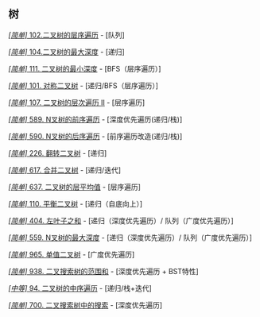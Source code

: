 ## 树

[*[简单]* 102.二叉树的层序遍历](https://leetcode-cn.com/problems/binary-tree-level-order-traversal) - [队列]

[*[简单]* 104.二叉树的最大深度](https://leetcode-cn.com/problems/maximum-depth-of-binary-tree) - [递归]

[*[简单]* 111. 二叉树的最小深度](https://leetcode-cn.com/problems/minimum-depth-of-binary-tree/submissions/) - [BFS（层序遍历）]

[*[简单]* 101. 对称二叉树](https://leetcode-cn.com/problems/symmetric-tree/) - [递归/BFS（层序遍历）]

[*[简单]* 107. 二叉树的层次遍历 II](https://leetcode-cn.com/problems/binary-tree-level-order-traversal-ii/submissions/) - [层序遍历]

[*[简单]* 589. N叉树的前序遍历](https://leetcode-cn.com/problems/n-ary-tree-preorder-traversal/submissions/) - [深度优先遍历(递归/栈)]

[*[简单]* 590. N叉树的后序遍历](https://leetcode-cn.com/problems/n-ary-tree-postorder-traversal/) - [前序遍历改造(递归/栈)]

[*[简单]* 226. 翻转二叉树](https://leetcode-cn.com/problems/invert-binary-tree/submissions/) - [递归]

[*[简单]* 617. 合并二叉树](https://leetcode-cn.com/problems/merge-two-binary-trees/) - [递归/迭代]

[*[简单]* 637. 二叉树的层平均值](https://leetcode-cn.com/problems/average-of-levels-in-binary-tree/) - [层序遍历]

[*[简单]* 110. 平衡二叉树](https://leetcode-cn.com/problems/balanced-binary-tree/) - [递归（自底向上）]

[*[简单]* 404. 左叶子之和](https://leetcode-cn.com/problems/sum-of-left-leaves/) - [递归（深度优先遍历）/ 队列（广度优先遍历）]

[*[简单]* 559. N叉树的最大深度](https://leetcode-cn.com/problems/maximum-depth-of-n-ary-tree/) - [递归（深度优先遍历）/ 队列（广度优先遍历）]

[*[简单]* 965. 单值二叉树](https://leetcode-cn.com/problems/univalued-binary-tree/) - [广度优先遍历]

[*[简单]* 938. 二叉搜索树的范围和](https://leetcode-cn.com/problems/range-sum-of-bst/) - [深度优先遍历 + BST特性]

[*[中等]* 94. 二叉树的中序遍历](https://leetcode-cn.com/problems/binary-tree-inorder-traversal/) - [递归/栈+迭代]

[*[简单]* 700. 二叉搜索树中的搜索](https://leetcode-cn.com/problems/search-in-a-binary-search-tree/) - [深度优先遍历]